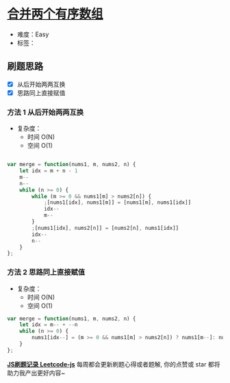 # [合并两个有序数组](https://leetcode-cn.com/problems/merge-sorted-array/)

- 难度：Easy
- 标签：

## 刷题思路

- [x] 从后开始两两互换
- [x] 思路同上直接赋值

### 方法 1 从后开始两两互换

- 复杂度：
    - 时间 O(N)
    - 空间 O(1)

``` js

var merge = function(nums1, m, nums2, n) {
    let idx = m + n - 1
    m--
    n--
    while (n >= 0) {
        while (m >= 0 && nums1[m] > nums2[n]) {
            ;[nums1[idx], nums1[m]] = [nums1[m], nums1[idx]]
            idx--
            m--
        }
        ;[nums1[idx], nums2[n]] = [nums2[n], nums1[idx]]
        idx--
        n--
    }
};
```

### 方法 2 思路同上直接赋值

- 复杂度：
    - 时间 O(N)
    - 空间 O(1)

``` js
var merge = function(nums1, m, nums2, n) {
    let idx = m-- + --n
    while (n >= 0) {
        nums1[idx--] = (m >= 0 && nums1[m] > nums2[n]) ? nums1[m--]: nums2[n--]
    }
};
```

**[JS刷题记录 Leetcode-js](https://github.com/Nodreame/leetcode-js)** 每周都会更新刷题心得或者题解, 你的点赞或 star 都将助力我产出更好内容~
